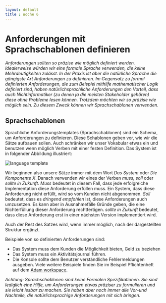 ```yaml
---
layout: default
title : Woche 6
---
```

# Anforderungen mit Sprachschablonen definieren 

*Anforderungen sollten so präzise wie möglich definiert werden. Idealerweise würden wir eine formale Sprache verwenden, die keine Mehrdeutigkeiten zulässt. In der Praxis ist 
aber die natürliche Sprache die gängigste Art Anforderungen zu definieren. 
Im Gegensatz zu formal definierten Anforderungen, die zum Beispiel mithilfe mathematischer Logik definiert sind, haben natürlichsprachliche Anforderungen den Vorteil, dass auch Nichtinformatiker (zu denen ja die meisten Stakeholder gehören) diese ohne Probleme lesen können. Trotzdem möchten wir so präzise wie möglich sein. Zu diesem 
Zweck können wir Sprachschablonen verwenden.*

## Sprachschablonen

Sprachliche Anforderungstemplates (Sprachschablonen) sind ein Schema, um Anforderungen zu definieren. Diese Schablonen geben vor, wie wir die Sätze aufbauen sollen. Auch schränken wir unser Vokabular etwas ein und benutzen wenn möglich Verben mit einer festen Definition. Das System ist in folgender Abbildung illustriert:

![language template](./images/language-template.png)

Wir beginnen also unsere Sätze immer mit dem Wort *Das System* oder *Die Komponente X*. Danach verwenden wir eines der Verben *muss, soll* oder *sollte in Zukunft*. *Muss* bedeutet in diesem Fall, dass jede erfolgreiche Implementation diese Anforderung erfüllen muss. Ein System, dass diese Anforderung nicht erfüllt, wird so vom Kunden nicht abgenommen. *Soll* bedeutet, dass es *dringend empfohlen* ist, diese Anforderungen auch umzusetzen. Es kann aber in Ausnahmefälle Gründe geben, die eine Nichterfüllung dieser Anforderung rechtfertigen. *sollte in Zukunft* bedeutet, dass diese Anforderung erst in einer nächsten Version implementiert wird.

 Auch der Rest des Satzes wird, wenn immer möglich, nach der dargestellten Struktur ergänzt. 

 Beispiele von so definierten Anforderungen sind:
* Das System muss dem Kunden die M&ouml;glichkeit bieten, Geld zu beziehen
* Das System muss ein Aktivit&auml;tsjournal f&uuml;hren.
* Die Konsole sollte dem Benutzer verst&auml;ndliche Fehlermeldungen ausgeben. Viele weitere Beispiele finden Sie im Beispiel Pflichtenheft auf dem [Adam workspace](https://adam.unibas.ch/goto_adam_file_1629482.html).
                        
*Achtung: Sprachschablonen sind keine Formalen Spezifikationen. Sie sind lediglich eine Hilfe, um Anforderungen etwas präziser zu formulieren und sie leicht lesbar zu machen. Sie haben aber noch immer alle Vor-und Nachteile, die natürlichsprachige Anforderungen mit sich bringen.*